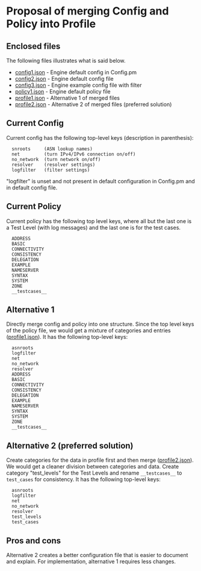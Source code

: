 # Proposal of merging Config and Policy into Profile


## Enclosed files

The following files illustrates what is said below.
 
* [config1.json](config1.json) - Engine default config in Config.pm
* [config2.json](config2.json) - Engine default config file
* [config3.json](config3.json) - Engine example config file with filter
* [policy1.json](policy1.json) - Engine default policy file
* [profile1.json](profile1.json) - Alternative 1 of merged files
* [profile2.json](profile2.json) - Alternative 2 of merged files (preferred solution)
 

## Current Config
 
Current config has the following top-level keys (description in parenthesis):
 
      snroots     (ASN lookup names)
      net         (turn IPv4/IPv6 connection on/off)
      no_network  (turn network on/off)
      resolver    (resolver settings)
      logfilter   (filter settings)
 
"logfilter" is unset and not present in default configuration in Config.pm and in default config file.

## Current Policy

Current policy has the following top level keys, where all but the last one is a Test Level (with log messages) and the last one is for the test cases.
 
      ADDRESS
      BASIC
      CONNECTIVITY
      CONSISTENCY
      DELEGATION
      EXAMPLE
      NAMESERVER
      SYNTAX
      SYSTEM
      ZONE
      __testcases__
 
 
## Alternative 1
 
Directly merge config and policy into one structure. Since the top level keys of the policy file, we would get a mixture of categories and entries ([profile1.json](profile1.json)). It has the following top-level keys:
 
      asnroots
      logfilter
      net
      no_network
      resolver
      ADDRESS
      BASIC
      CONNECTIVITY
      CONSISTENCY
      DELEGATION
      EXAMPLE
      NAMESERVER
      SYNTAX
      SYSTEM
      ZONE
      __testcases__
 
 
## Alternative 2 (preferred solution)
 
Create categories for the data in profile first and then merge ([profile2.json](profile2.json)). We would get a cleaner division between categories and data. Create category "test_levels" for the Test Levels and rename `__testcases__` to `test_cases` for consistency. It has the following top-level keys:
 
      asnroots
      logfilter
      net
      no_network
      resolver
      test_levels
      test_cases
 
## Pros and cons

Alternative 2 creates a better configuration file that is easier to document and explain. For implementation, alternative 1 requires less changes.
 
